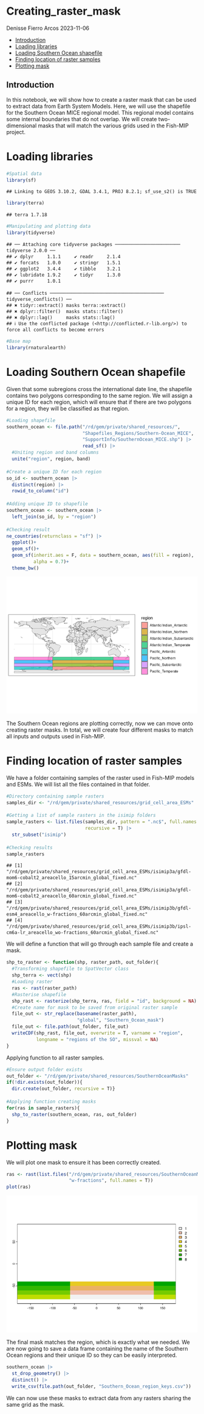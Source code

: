 Creating_raster_mask
================
Denisse Fierro Arcos
2023-11-06

- <a href="#introduction" id="toc-introduction">Introduction</a>
- <a href="#loading-libraries" id="toc-loading-libraries">Loading
  libraries</a>
- <a href="#loading-southern-ocean-shapefile"
  id="toc-loading-southern-ocean-shapefile">Loading Southern Ocean
  shapefile</a>
- <a href="#finding-location-of-raster-samples"
  id="toc-finding-location-of-raster-samples">Finding location of raster
  samples</a>
- <a href="#plotting-mask" id="toc-plotting-mask">Plotting mask</a>

## Introduction

In this notebook, we will show how to create a raster mask that can be
used to extract data from Earth System Models. Here, we will use the
shapefile for the Southern Ocean MICE regional model. This regional
model contains some internal boundaries that do not overlap. We will
create two-dimensional masks that will match the various grids used in
the Fish-MIP project.

# Loading libraries

``` r
#Spatial data
library(sf)
```

    ## Linking to GEOS 3.10.2, GDAL 3.4.1, PROJ 8.2.1; sf_use_s2() is TRUE

``` r
library(terra)
```

    ## terra 1.7.18

``` r
#Manipulating and plotting data
library(tidyverse)
```

    ## ── Attaching core tidyverse packages ──────────────────────── tidyverse 2.0.0 ──
    ## ✔ dplyr     1.1.1     ✔ readr     2.1.4
    ## ✔ forcats   1.0.0     ✔ stringr   1.5.1
    ## ✔ ggplot2   3.4.4     ✔ tibble    3.2.1
    ## ✔ lubridate 1.9.2     ✔ tidyr     1.3.0
    ## ✔ purrr     1.0.1

    ## ── Conflicts ────────────────────────────────────────── tidyverse_conflicts() ──
    ## ✖ tidyr::extract() masks terra::extract()
    ## ✖ dplyr::filter()  masks stats::filter()
    ## ✖ dplyr::lag()     masks stats::lag()
    ## ℹ Use the conflicted package (<http://conflicted.r-lib.org/>) to force all conflicts to become errors

``` r
#Base map
library(rnaturalearth)
```

# Loading Southern Ocean shapefile

Given that some subregions cross the international date line, the
shapefile contains two polygons corresponding to the same region. We
will assign a unique ID for each region, which will ensure that if there
are two polygons for a region, they will be classified as that region.

``` r
#Loading shapefile
southern_ocean <- file.path("/rd/gem/private/shared_resources/",
                            "Shapefiles_Regions/Southern-Ocean_MICE",
                            "SupportInfo/SouthernOcean_MICE.shp") |> 
                            read_sf() |> 
  #Uniting region and band columns
  unite("region", region, band)

#Create a unique ID for each region
so_id <- southern_ocean |> 
  distinct(region) |> 
  rowid_to_column("id")

#Adding unique ID to shapefile
southern_ocean <- southern_ocean |> 
  left_join(so_id, by = "region")

#Checking result
ne_countries(returnclass = "sf") |> 
  ggplot()+
  geom_sf()+
  geom_sf(inherit.aes = F, data = southern_ocean, aes(fill = region), 
          alpha = 0.7)+
  theme_bw()
```

![](figures/03a_Regional_Models_2DMasks_files/unnamed-chunk-1-1.png)<!-- -->

The Southern Ocean regions are plotting correctly, now we can move onto
creating raster masks. In total, we will create four different masks to
match all inputs and outputs used in Fish-MIP.

# Finding location of raster samples

We have a folder containing samples of the raster used in Fish-MIP
models and ESMs. We will list all the files contained in that folder.

``` r
#Directory containing sample rasters
samples_dir <- "/rd/gem/private/shared_resources/grid_cell_area_ESMs"

#Getting a list of sample rasters in the isimip folders
sample_rasters <- list.files(samples_dir, pattern = ".nc$", full.names = T,
                             recursive = T) |> 
  str_subset("isimip")

#Checking results
sample_rasters
```

    ## [1] "/rd/gem/private/shared_resources/grid_cell_area_ESMs/isimip3a/gfdl-mom6-cobalt2_areacello_15arcmin_global_fixed.nc"        
    ## [2] "/rd/gem/private/shared_resources/grid_cell_area_ESMs/isimip3a/gfdl-mom6-cobalt2_areacello_60arcmin_global_fixed.nc"        
    ## [3] "/rd/gem/private/shared_resources/grid_cell_area_ESMs/isimip3b/gfdl-esm4_areacello_w-fractions_60arcmin_global_fixed.nc"    
    ## [4] "/rd/gem/private/shared_resources/grid_cell_area_ESMs/isimip3b/ipsl-cm6a-lr_areacello_wo-fractions_60arcmin_global_fixed.nc"

We will define a function that will go through each sample file and
create a mask.

``` r
shp_to_raster <- function(shp, raster_path, out_folder){
  #Transforming shapefile to SpatVector class
  shp_terra <- vect(shp)
  #Loading raster
  ras <- rast(raster_path)
  #Rasterise shapefile
  shp_rast <- rasterize(shp_terra, ras, field = "id", background = NA)
  #Create name for mask to be saved from original raster sample
  file_out <- str_replace(basename(raster_path), 
                          "global", "Southern_Ocean_mask")
  file_out <- file.path(out_folder, file_out)
  writeCDF(shp_rast, file_out, overwrite = T, varname = "region", 
           longname = "regions of the SO", missval = NA)
}
```

Applying function to all raster samples.

``` r
#Ensure output folder exists
out_folder <- "/rd/gem/private/shared_resources/SouthernOceanMasks"
if(!dir.exists(out_folder)){
  dir.create(out_folder, recursive = T)}

#Applying function creating masks
for(ras in sample_rasters){
  shp_to_raster(southern_ocean, ras, out_folder)
}
```

# Plotting mask

We will plot one mask to ensure it has been correctly created.

``` r
ras <- rast(list.files("/rd/gem/private/shared_resources/SouthernOceanMasks/", 
                       "w-fractions", full.names = T))
plot(ras)
```

![](figures/03a_Regional_Models_2DMasks_files/unnamed-chunk-5-1.png)<!-- -->

The final mask matches the region, which is exactly what we needed. We
are now going to save a data frame containing the name of the Southern
Ocean regions and their unique ID so they can be easily interpreted.

``` r
southern_ocean |> 
  st_drop_geometry() |> 
  distinct() |> 
  write_csv(file.path(out_folder, "Southern_Ocean_region_keys.csv"))
```

We can now use these masks to extract data from any rasters sharing the
same grid as the mask.
